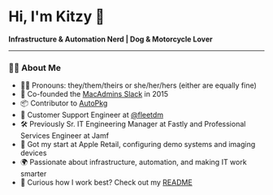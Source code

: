 # Hi, I'm Kitzy 👋

**Infrastructure & Automation Nerd | Dog & Motorcycle Lover**

---

### 👨‍💻 About Me

- 🏳️‍⚧️ Pronouns: they/them/theirs or she/her/hers (either are equally fine)
- 💬 Co-founded the [MacAdmins Slack](https://www.macadmins.org/) in 2015
- 📦 Contributor to [AutoPkg](https://github.com/autopkg/kitzy-recipes)
- 💼 Customer Support Engineer at [@fleetdm](https://github.com/fleetdm)
- 🛠️ Previously Sr. IT Engineering Manager at Fastly and Professional Services Engineer at Jamf
- 🍏 Got my start at Apple Retail, configuring demo systems and imaging devices
- 🌍 Passionate about infrastructure, automation, and making IT work smarter
- 📖 Curious how I work best? Check out my [README](https://kitzy.com/readme)
